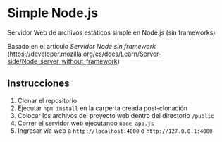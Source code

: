 # Simple Node.js

Servidor Web de archivos estáticos simple en Node.js (sin frameworks)

Basado en el articulo *Servidor Node sin framework* (https://developer.mozilla.org/es/docs/Learn/Server-side/Node_server_without_framework)

## Instrucciones

1. Clonar el repositorio
2. Ejecutar `npm install` en la carperta creada post-clonación
3. Colocar los archivos del proyecto web dentro del directorio `/public`
4. Correr el servidor web ejecutando `node app.js`
5. Ingresar vía web a `http://localhost:4000` o `http://127.0.0.1:4000` 